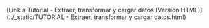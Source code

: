 [Link a Tutorial - Extraer, transformar y cargar datos (Versión HTML)](../_static/TUTORIAL - Extraer, transformar y cargar datos.html)

